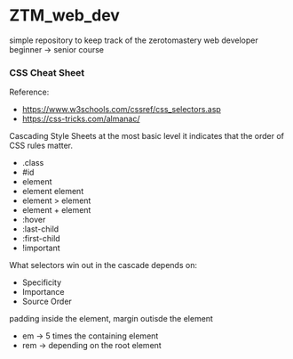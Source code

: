 # ZTM_web_dev

simple repository to keep track of the zerotomastery web developer beginner -> senior course

### CSS Cheat Sheet

Reference:

- https://www.w3schools.com/cssref/css_selectors.asp
- https://css-tricks.com/almanac/

Cascading Style Sheets at the most basic level it indicates that the order of CSS rules matter.

- .class
- #id
- element
- element element
- element > element
- element + element
- :hover
- :last-child
- :first-child
- !important

What selectors win out in the cascade depends on:

- Specificity
- Importance
- Source Order

padding inside the element, margin outisde the element

- em -> 5 times the containing element
- rem -> depending on the root element
